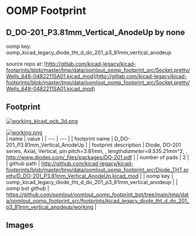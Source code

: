 # OOMP Footprint  
## D_DO-201_P3.81mm_Vertical_AnodeUp  by none  
  
oomp key: oomp_kicad_legacy_diode_tht_d_do_201_p3_81mm_vertical_anodeup  
  
source repo at: [http://gitlab.com/kicad-legacy/kicad-footprints/blob/master/tmp/data/oomlout_oomp_footprint_src/Socket.pretty/Wells_648-0482211SA01.kicad_mod](http://gitlab.com/kicad-legacy/kicad-footprints/blob/master/tmp/data/oomlout_oomp_footprint_src/Socket.pretty/Wells_648-0482211SA01.kicad_mod)  
## Footprint  
  
[![working_kicad_pcb_3d.png](working_kicad_pcb_3d_600.png)](working_kicad_pcb_3d.png)  
  
[![working.png](working_600.png)](working.png)  
| name | value | 
| --- | --- | 
| footprint name | D_DO-201_P3.81mm_Vertical_AnodeUp | 
| footprint description | Diode, DO-201 series, Axial, Vertical, pin pitch=3.81mm, , length*diameter=9.53*5.21mm^2, , http://www.diodes.com/_files/packages/DO-201.pdf | 
| number of pads | 2 | 
| github path | http://github.com/kicad-legacy/kicad-footprints/blob/master/tmp/data/oomlout_oomp_footprint_src/Diode_THT.pretty/D_DO-201_P3.81mm_Vertical_AnodeUp.kicad_mod | 
| oomp key | oomp_kicad_legacy_diode_tht_d_do_201_p3_81mm_vertical_anodeup | 
| oomp bot github | https://github.com/oomlout/oomlout_oomp_footprint_bot/tree/main/tmp/data/oomlout_oomp_footprint_src/footprints/kicad_legacy_diode_tht_d_do_201_p3_81mm_vertical_anodeup/working | 
## Images  
